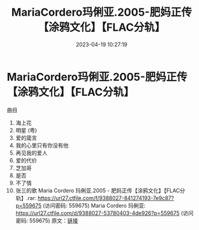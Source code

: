 ﻿---
title: MariaCordero玛俐亚.2005-肥妈正传【涂鸦文化】【FLAC分轨】
date: 2023-04-19 10:27:19
categories: WAV车载音乐、镜像
tags: 华语中文
---
# MariaCordero玛俐亚.2005-肥妈正传【涂鸦文化】【FLAC分轨】

曲目
01. 海上花
02. 明星 (粤)
03. 爱的箴言
04. 我的心里只有你没有他
05. 再见我的爱人
06. 爱的代价
07. 芝加哥
08. 是否
09. 不了情
10. 张三的歌
Maria Cordero 玛俐亚.2005 - 肥妈正传【涂鸦文化】【FLAC分轨】.rar: https://url27.ctfile.com/f/9388027-841274193-7e9c87?p=559675
(访问密码: 559675)
Maria Cordero 玛俐亚: https://url27.ctfile.com/d/9388027-53780403-4de926?p=559675
(访问密码: 559675)
原文：[链接](https://blog.sina.com.cn/s/blog_1647c7e76010311ib.html)